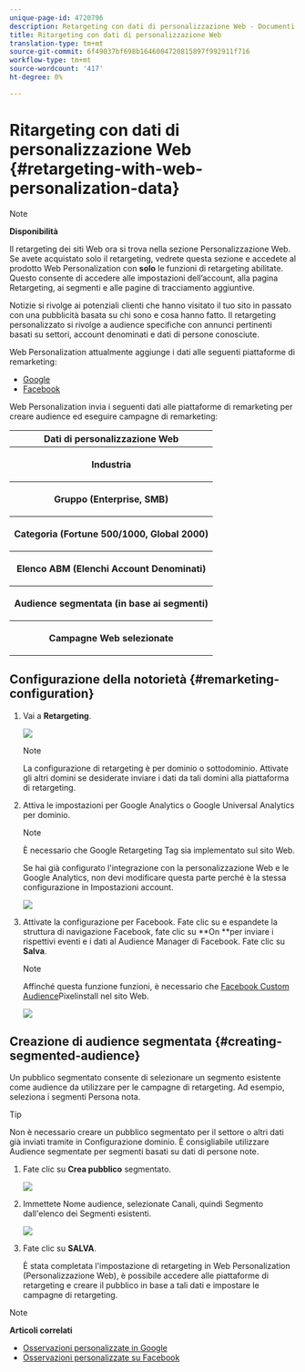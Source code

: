 ```yaml
---
unique-page-id: 4720796
description: Retargeting con dati di personalizzazione Web - Documenti Marketo - Documentazione prodotto
title: Ritargeting con dati di personalizzazione Web
translation-type: tm+mt
source-git-commit: 6f49037bf698b1646004720815897f992911f716
workflow-type: tm+mt
source-wordcount: '417'
ht-degree: 0%

---
```



# Ritargeting con dati di personalizzazione Web {#retargeting-with-web-personalization-data}

>[!NOTE]
>
>**Disponibilità**
>
>Il retargeting dei siti Web ora si trova nella sezione Personalizzazione Web. Se avete acquistato solo il retargeting, vedrete questa sezione e accedete al prodotto Web Personalization con **solo** le funzioni di retargeting abilitate. Questo consente di accedere alle impostazioni dell’account, alla pagina Retargeting, ai segmenti e alle pagine di tracciamento aggiuntive.

Notizie si rivolge ai potenziali clienti che hanno visitato il tuo sito in passato con una pubblicità basata su chi sono e cosa hanno fatto. Il retargeting personalizzato si rivolge a audience specifiche con annunci pertinenti basati su settori, account denominati e dati di persone conosciute.

Web Personalization attualmente aggiunge i dati alle seguenti piattaforme di remarketing:

* [Google](personalized-remarketing-in-google.md)
* [Facebook](personalized-remarketing-in-facebook.md)

Web Personalization invia i seguenti dati alle piattaforme di remarketing per creare audience ed eseguire campagne di remarketing:

<table> 
 <tbody> 
  <tr> 
   <th colspan="1">Dati di personalizzazione Web</th> 
  </tr> 
  <tr> 
   <th><p>Industria</p></th> 
  </tr> 
  <tr> 
   <th><p>Gruppo (Enterprise, SMB)</p></th> 
  </tr> 
  <tr> 
   <th><p>Categoria (Fortune 500/1000, Global 2000)</p></th> 
  </tr> 
  <tr> 
   <th><p>Elenco ABM (Elenchi Account Denominati)</p></th> 
  </tr> 
  <tr> 
   <th><p>Audience segmentata (in base ai segmenti)</p></th> 
  </tr> 
  <tr> 
   <th><p>Campagne Web selezionate</p></th> 
  </tr> 
 </tbody> 
</table>

## Configurazione della notorietà {#remarketing-configuration}

1. Vai a **Retargeting**.

   ![](assets/one.png)

   >[!NOTE]
   >
   >La configurazione di retargeting è per dominio o sottodominio. Attivate gli altri domini se desiderate inviare i dati da tali domini alla piattaforma di retargeting.

1. Attiva le impostazioni per Google Analytics o Google Universal Analytics per dominio.

   >[!NOTE]
   >
   >È necessario che Google Retargeting Tag sia implementato sul sito Web.
   >
   >
   >Se hai già configurato l&#39;integrazione con la personalizzazione Web e le Google Analytics, non devi modificare questa parte perché è la stessa configurazione in Impostazioni account.

   ![](assets/two.png)

1. Attivate la configurazione per Facebook. Fate clic su e espandete la struttura di navigazione Facebook, fate clic su **On **per inviare i rispettivi eventi e i dati al Audience Manager di  Facebook. Fate clic su **Salva**.

   >[!NOTE]
   >
   >Affinché questa funzione funzioni, è necessario che [Facebook Custom Audience](https://developers.facebook.com/docs/ads-for-websites/website-custom-audiences/getting-started#install-the-pixel)Pixelinstall nel sito Web.

   ![](assets/three.png)

## Creazione di audience segmentata {#creating-segmented-audience}

Un pubblico segmentato consente di selezionare un segmento esistente come audience da utilizzare per le campagne di retargeting. Ad esempio, seleziona i segmenti Persona nota.

>[!TIP]
>
>Non è necessario creare un pubblico segmentato per il settore o altri dati già inviati tramite in Configurazione dominio. È consigliabile utilizzare Audience segmentate per segmenti basati su dati di persone note.

1. Fate clic su **Crea pubblico** segmentato.

   ![](assets/image2015-1-15-16-3a36-3a38.png)

1. Immettete Nome audience, selezionate Canali, quindi Segmento dall&#39;elenco dei Segmenti esistenti.

   ![](assets/image2015-1-15-16-3a40-3a17.png)

1. Fate clic su **SALVA**.

   È stata completata l&#39;impostazione di retargeting in Web Personalization (Personalizzazione Web), è possibile accedere alle piattaforme di retargeting e creare il pubblico in base a tali dati e impostare le campagne di retargeting.

>[!NOTE]
>
>**Articoli correlati**
>
>* [Osservazioni personalizzate in Google](personalized-remarketing-in-google.md)
>* [Osservazioni personalizzate su Facebook](personalized-remarketing-in-facebook.md)

